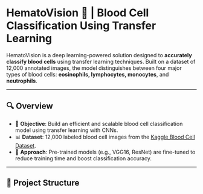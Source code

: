 # HematoVision 🧬 | Blood Cell Classification Using Transfer Learning

HematoVision is a deep learning-powered solution designed to **accurately classify blood cells** using transfer learning techniques. Built on a dataset of 12,000 annotated images, the model distinguishes between four major types of blood cells: **eosinophils, lymphocytes, monocytes**, and **neutrophils**.

---

## 🔍 Overview

- 🎯 **Objective**: Build an efficient and scalable blood cell classification model using transfer learning with CNNs.
- 📊 **Dataset**: 12,000 labeled blood cell images from the [Kaggle Blood Cell Dataset](https://www.kaggle.com/datasets/paultimothymooney/blood-cells).
- 🔄 **Approach**: Pre-trained models (e.g., VGG16, ResNet) are fine-tuned to reduce training time and boost classification accuracy.

---

## 📂 Project Structure

